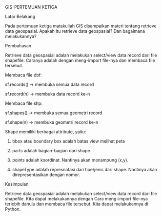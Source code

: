 GIS-PERTEMUAN KETIGA


Latar Belakang

Pada pertemuan ketiga matakuliah GIS disampaikan materi tentang retrieve data geospasial. Apakah itu retrieve data geospasial? Dan bagaimana melakukannya?


Pembahasan

Retrieve data geospasial adalah melakukan select/view data record dari file shapefile.  Caranya adalah dengan meng-import file-nya dan membaca file tersebut.


Membaca file dbf: 

sf.records()  -> membuka semua data record

sf.record(n)  -> membuka data record ke-n


Membaca file shp:

sf.shapes()  -> membuka semua geometri record

sf.shape(n)  -> membuka geometri record ke-n


Shape memiliki berbagai attribute, yaitu:

1) bbox atau boundary box adalah batas view melihat peta

2) parts adalah bagian-bagian dari shape.

3) points adalah koordinat. Nantinya akan menampung (x,y).

4) shapeType  adalah represnatasi dari tipe/jenis dari shape. Nantinya akan direpresentasikan dengan nomor.


Kesimpulan


Retrieve data geospasial adalah melakukan select/view data record dari file shapefile.  Kita dapat melakukannya dengan Cara meng-import file-nya terlebih dahulu dan membaca file tersebut. Kita dapat melakukannya di Python.